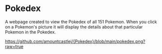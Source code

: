 # Pokedex

A webpage created to view the Pokedex of all 151 Pokemon. When you click on a Pokemon's picture it will display the details about that particular Pokemon in the Pokedex.

https://github.com/amountcastlej/{Pokedex}/blob/main/pokedex.png?raw=true
